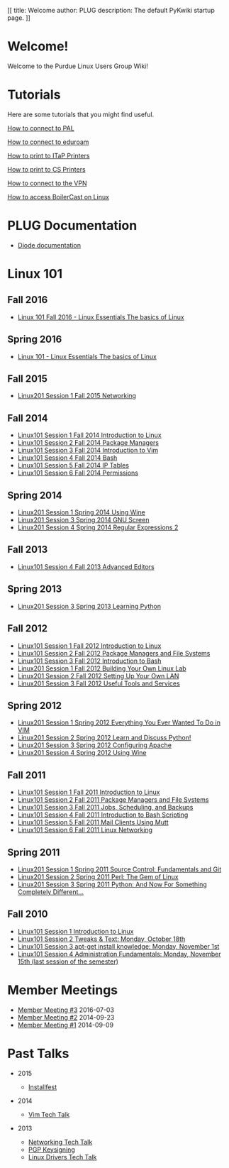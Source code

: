 [[
title: Welcome
author: PLUG
description: The default PyKwiki startup page.
]]

# Welcome!

Welcome to the Purdue Linux Users Group Wiki!

# Tutorials
Here are some tutorials that you might find useful.

[How to connect to PAL](tutorials/wifi.html)

[How to connect to eduroam]()

[How to print to ITaP Printers]()

[How to print to CS Printers](http://support.cs.purdue.edu/help/Printing_from_Linux)

[How to connect to the VPN](tutorials/vpn.html)

[How to access BoilerCast on Linux]()

# PLUG Documentation

- [Diode documentation](diode.md)

# Linux 101

## Fall 2016

- [Linux 101 Fall 2016 - Linux Essentials The basics of Linux]()

## Spring 2016
- [Linux 101 - Linux Essentials The basics of Linux]()

## Fall 2015
- [Linux201 Session 1 Fall 2015 Networking](linux201/Session_1_slides_2015.pdf)


## Fall 2014
- [Linux101 Session 1 Fall 2014 Introduction to Linux]()
- [Linux101 Session 2 Fall 2014 Package Managers]()
- [Linux101 Session 3 Fall 2014 Introduction to Vim]()
- [Linux101 Session 4 Fall 2014 Bash]()
- [Linux101 Session 5 Fall 2014 IP Tables]()
- [Linux101 Session 6 Fall 2014 Permissions]()

## Spring 2014
- [Linux201 Session 1 Spring 2014 Using Wine](linux201/spring14sess1.html)
- [Linux201 Session 3 Spring 2014 GNU Screen](linux201/spring14sess3.html)
- [Linux201 Session 4 Spring 2014 Regular Expressions 2](linux201/spring14sess4.html)

## Fall 2013
- [Linux101 Session 4 Fall 2013 Advanced Editors]()

## Spring 2013
- [Linux201 Session 3 Spring 2013 Learning Python](linux201/spring13sess3.html)


## Fall 2012
- [Linux101 Session 1 Fall 2012 Introduction to Linux]()
- [Linux101 Session 2 Fall 2012 Package Managers and File Systems]()
- [Linux101 Session 3 Fall 2012 Introduction to Bash]()
- [Linux201 Session 1 Fall 2012 Building Your Own Linux Lab](linux201/fall12sess1.html)
- [Linux201 Session 2 Fall 2012 Setting Up Your Own LAN](linux201/Session_2_slides_2012.odp)
- [Linux201 Session 3 Fall 2012 Useful Tools and Services](linux201/Session_3_slides_2012.odp)

## Spring 2012
- [Linux201 Session 1 Spring 2012 Everything You Ever Wanted To Do in VIM](linux201/spring12sess1.html)
- [Linux201 Session 2 Spring 2012 Learn and Discuss Python!](linux201/spring12sess2.html)
- [Linux201 Session 3 Spring 2012 Configuring Apache](linux201/spring12sess3.html)
- [Linux201 Session 4 Spring 2012 Using Wine](linux201/spring12sess4.html)


## Fall 2011
- [Linux101 Session 1 Fall 2011 Introduction to Linux]()
- [Linux101 Session 2 Fall 2011 Package Managers and File Systems]()
- [Linux101 Session 3 Fall 2011 Jobs, Scheduling, and Backups]()
- [Linux101 Session 4 Fall 2011 Introduction to Bash Scripting]()
- [Linux101 Session 5 Fall 2011 Mail Clients Using Mutt]()
- [Linux101 Session 6 Fall 2011 Linux Networking]()

## Spring 2011
- [Linux201 Session 1 Spring 2011 Source Control: Fundamentals and Git](linux201/spring11sess1.html)
- [Linux201 Session 2 Spring 2011 Perl: The Gem of Linux](linux201/spring11sess2.html)
- [Linux201 Session 3 Spring 2011 Python: And Now For Something Completely Different...](linux201/spring11sess3.html)

## Fall 2010
- [Linux101 Session 1 Introduction to Linux]()
- [Linux101 Session 2 Tweaks & Text: Monday, October 18th]()
- [Linux101 Session 3 apt-get install knowledge: Monday, November 1st]()
- [Linux101 Session 4 Administration Fundamentals: Monday, November 15th (last session of the semester)]()

# Member Meetings

- [Member Meeting #3]() 2016-07-03
- [Member Meeting #2]() 2014-09-23
- [Member Meeting #1]() 2014-09-09

# Past Talks

- 2015
    - [Installfest]()

- 2014
    - [Vim Tech Talk]()

- 2013
    - [Networking Tech Talk]()
    - [PGP Keysigning]()
    - [Linux Drivers Tech Talk]()

